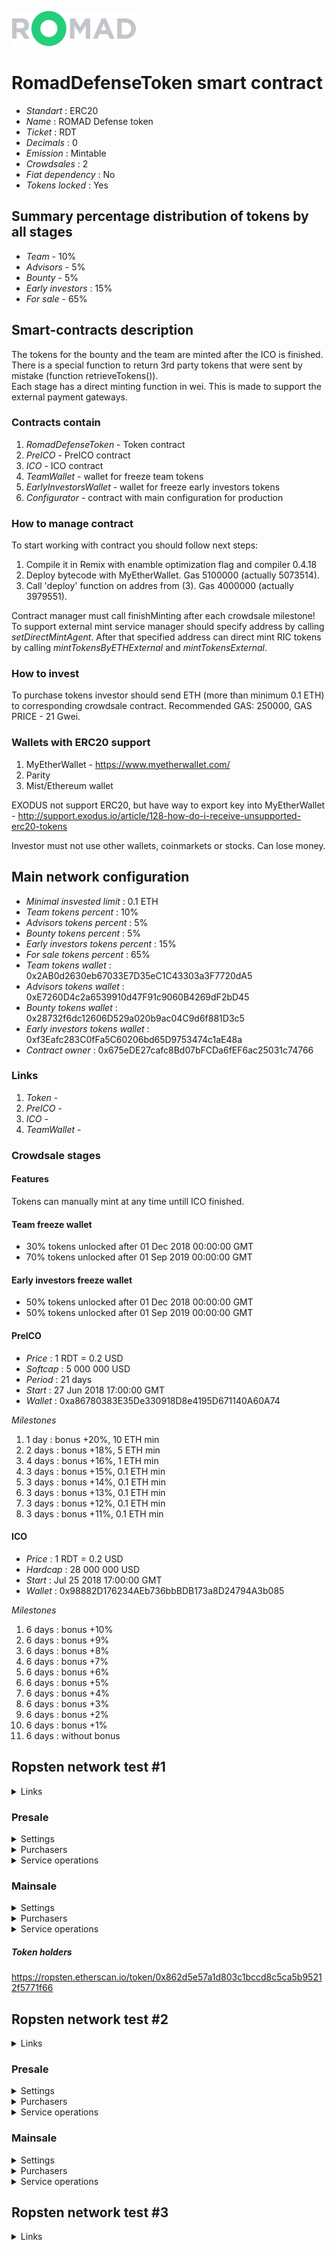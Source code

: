 ![SafetyCoin](logo.png "SafetyCoin")

# RomadDefenseToken smart contract

* _Standart_        : ERC20
* _Name_            : ROMAD Defense token
* _Ticket_          : RDT
* _Decimals_        : 0
* _Emission_        : Mintable
* _Crowdsales_      : 2
* _Fiat dependency_ : No
* _Tokens locked_   : Yes

## Summary percentage distribution of tokens by all stages

* _Team_ - 10%
* _Advisors_ - 5%
* _Bounty_ - 5%
* _Early investors_  : 15%
* _For sale_ - 65%

## Smart-contracts description

The tokens for the bounty and the team are minted after the ICO  is finished.  
There is a special function to return 3rd party tokens that were sent by mistake (function retrieveTokens()).  
Each stage has a direct minting function in wei. This is made to support the external payment gateways.

### Contracts contain
1. _RomadDefenseToken_ - Token contract
2. _PreICO_ - PreICO contract
3. _ICO_ - ICO contract
4. _TeamWallet_ - wallet for freeze team tokens
5. _EarlyInvestorsWallet_ - wallet for freeze early investors tokens
6. _Configurator_ - contract with main configuration for production

### How to manage contract
To start working with contract you should follow next steps:
1. Compile it in Remix with enamble optimization flag and compiler 0.4.18
2. Deploy bytecode with MyEtherWallet. Gas 5100000 (actually 5073514).
3. Call 'deploy' function on addres from (3). Gas 4000000 (actually 3979551). 

Contract manager must call finishMinting after each crowdsale milestone!
To support external mint service manager should specify address by calling _setDirectMintAgent_. After that specified address can direct mint RIC tokens by calling _mintTokensByETHExternal_ and _mintTokensExternal_.

### How to invest
To purchase tokens investor should send ETH (more than minimum 0.1 ETH) to corresponding crowdsale contract.
Recommended GAS: 250000, GAS PRICE - 21 Gwei.

### Wallets with ERC20 support
1. MyEtherWallet - https://www.myetherwallet.com/
2. Parity 
3. Mist/Ethereum wallet

EXODUS not support ERC20, but have way to export key into MyEtherWallet - http://support.exodus.io/article/128-how-do-i-receive-unsupported-erc20-tokens

Investor must not use other wallets, coinmarkets or stocks. Can lose money.

## Main network configuration

* _Minimal insvested limit_         : 0.1 ETH
* _Team tokens percent_             : 10%
* _Advisors tokens percent_         : 5%
* _Bounty tokens percent_           : 5%
* _Early investors tokens percent_  : 15%
* _For sale tokens percent_         : 65%
* _Team tokens wallet_              : 0x2AB0d2630eb67033E7D35eC1C43303a3F7720dA5
* _Advisors tokens wallet_          : 0xE7260D4c2a6539910d47F91c9060B4269dF2bD45
* _Bounty tokens wallet_            : 0x28732f6dc12606D529a020b9ac04C9d6f881D3c5
* _Early investors tokens wallet_   : 0xf3Eafc283C0fFa5C60206bd65D9753474c1aE48a
* _Contract owner_                  : 0x675eDE27cafc8Bd07bFCDa6fEF6ac25031c74766

### Links
1. _Token_ -
2. _PreICO_ -
3. _ICO_ -
3. _TeamWallet_ -

### Crowdsale stages

#### Features
Tokens can manually mint at any time untill ICO finished.

#### Team freeze wallet
* 30% tokens unlocked after 01 Dec 2018 00:00:00 GMT
* 70% tokens unlocked after 01 Sep 2019 00:00:00 GMT

#### Early investors freeze wallet
* 50% tokens unlocked after 01 Dec 2018 00:00:00 GMT
* 50% tokens unlocked after 01 Sep 2019 00:00:00 GMT

#### PreICO
* _Price_                       : 1 RDT = 0.2 USD
* _Softcap_                     : 5 000 000 USD
* _Period_                      : 21 days
* _Start_                       : 27 Jun 2018 17:00:00 GMT
* _Wallet_                      : 0xa86780383E35De330918D8e4195D671140A60A74

_Milestones_
1. 1 day                        : bonus +20%, 10 ETH min 
2. 2 days                       : bonus +18%, 5 ETH min 
3. 4 days                       : bonus +16%, 1 ETH min 
4. 3 days                       : bonus +15%, 0.1 ETH min 
5. 3 days                       : bonus +14%, 0.1 ETH min 
6. 3 days                       : bonus +13%, 0.1 ETH min 
7. 3 days                       : bonus +12%, 0.1 ETH min 
8. 3 days                       : bonus +11%, 0.1 ETH min 

#### ICO
* _Price_                       : 1 RDT = 0.2 USD
* _Hardcap_                     : 28 000 000 USD
* _Start_                       : Jul 25 2018 17:00:00 GMT
* _Wallet_                      : 0x98882D176234AEb736bbBDB173a8D24794A3b085

_Milestones_
1. 6 days                       : bonus +10% 
2. 6 days                       : bonus +9% 
3. 6 days                       : bonus +8%
4. 6 days                       : bonus +7% 
5. 6 days                       : bonus +6% 
6. 6 days                       : bonus +5% 
7. 6 days                       : bonus +4% 
8. 6 days                       : bonus +3% 
9. 6 days                       : bonus +2% 
10. 6 days                      : bonus +1% 
11. 6 days                      : without bonus


## Ropsten network test #1

<details><summary>Links</summary>
<ul>
  <li>_Token_ - https://ropsten.etherscan.io/address/0x862d5e57a1d803c1bccd8c5ca5b95212f5771f66</li>
  <li>_Presale_ - https://ropsten.etherscan.io/address/0xee8f3a40522a6663f85c2428398ef047b8b30426</li>
  <li>_Mainsale_ - https://ropsten.etherscan.io/address/0x9809325488deadf5cf8984de45a662c7919f6d97</li>
  <li>_BountyWallet_ - https://ropsten.etherscan.io/address/0x66c8172e5f8004fe70bb933d74c3f4c3d0e2d207</li>
</ul>
</details>

### Presale

<details>
<summary>Settings</summary>
<ul>
  <li>_Price_                       : 1 ETH = 6667 Tokens</li>
  <li>_Minimal investment limit_    : 0.1 ETH</li>
  <li>_Softcap_                     : 3 ETH</li>
  <li>_Hardcap_                     : 11 250 ETH</li>
  <li>_Period_                      : 7 days</li>
  <li>_Wallet_                      : 0x8fd94be56237ea9d854b23b78615775121dd1e82</li>
  <li>_Developer wallet_            : 0xEA15Adb66DC92a4BbCcC8Bf32fd25E2e86a2A770</li>
  <li>_Developer limit_             : 0.045 ETH</li>
</ul>
</details>

<details>
<summary>Purchasers</summary>
<ul>
  <li>3.3 ETH => 22001.1 tokens, gas = 148207 https://ropsten.etherscan.io/tx/0x14033dfd3bfe23edcf1aa136a2b28e13307e3b0c47d1da30a904f14b34f29858</li>
  <li>0.01 ETH => rejected txn, less then mininal investment limit, gas = 21297 https://ropsten.etherscan.io/tx/0xed3eb6df1e6a1818652a2fbbc00c91ce721b611f7f66e5ed94698600fe97efaa</li>
  <li>0.01 ETH => 666.7 tokens, gas = 67570 https://ropsten.etherscan.io/tx/0x4a1b2e3887839b962277864210b11f8001fc48b547e607012ee7a7156849345d</li>
  <li>1 ETH => rejected txn, end of Presale, gas = 22102 https://ropsten.etherscan.io/tx/0x75bcd1e57a0f37a60c754a485c6eda09ba38a60ea9a16c628c07395aba45dfe1</li>
</ul>
</details>

<details>
<summary>Service operations</summary>
<ul>
  <li>setStart, gas = 27824 https://ropsten.etherscan.io/tx/0xa3a512d2a4e028c4e59928833a06dfef811e5d47b1dab989f6d0bce90d390567</li>
  <li>finish, gas = 47133 https://ropsten.etherscan.io/tx/0xed4bc1bdbdaa8afa575a944e5c9c80f925d353fb03aa2be9f3e5668dc8c495ab</li>
</ul>
</details>

### Mainsale
<details>
<summary>Settings</summary>
  _Mainsale_
  <ul>
    <li>_Price_                       : 1 ETH = 5000 Tokens</li>
    <li>_Minimal investment limit_    : 0.1 ETH</li>
    <li>_Hardcap_                     : 47 500 ETH</li>
    <li>_Wallet_                      : 0x8fd94be56237ea9d854b23b78615775121dd1e82</li>
    <li>_Bounty tokens percent_       : 5% </li>
    <li>_Founders tokens percent_     : 10% </li>
    <li>_For sale tokens percent_     : 85% </li>
    <li>_Founders tokens wallet_      : 0x2AB0d2630eb67033E7D35eC1C43303a3F7720dA5</li>
    <li>_Bounty tokens wallet_        : 0x8fd94be56237ea9d854b23b78615775121dd1e82</li>
  </ul>
  _Bounty freeze wallet_
  <ul>
    <li>30% tokens unlocked after 12 Feb 2018 00:00:00 GMT</li>
    <li>70% tokens unlocked after 01 Sep 2019 00:00:00 GMT</li>
  </ul>
  _Milestones_
  <ol>
  <li>6 days                       : bonus +10%</li>
  <li>6 days                       : bonus +9%</li>
  <li>6 days                       : bonus +8%</li>
  <li>6 days                       : bonus +7%</li>
  <li>6 days                       : bonus +6%</li>
  <li>6 days                       : bonus +5%</li>
  <li>6 days                       : bonus +4%</li>
  <li>6 days                       : bonus +3%</li>
  <li>6 days                       : bonus +2%</li>
  <li>3 days                       : bonus +1%</li>
  <li>3 days                       : without bonus</li>
  </ol>
</details>

<details>
<summary>Purchasers</summary>
  <ul>
    <li>2 ETH => rejected txn, it is not Start yet, gas = 21548 https://ropsten.etherscan.io/tx/0xfd9bd509edcaf7f69c02c99f46e0c536c878daadebbef9c314788aa7df59f595</li>
    <li>2 ETH =>  10000 tokens + 1000 bonus tokens(10%), gas = 86826 https://ropsten.etherscan.io/tx/0x1feef2399654ed00a52cebf66d63f554f9f4d4464a1e80e731f8c4ed6a59fd0c</li>
  </ul>
</details>

<details>
<summary>Service operations</summary>
  <ul>
    <li>setStart, gas = 27912 https://ropsten.etherscan.io/tx/0xa22aee57db5c8ac340b01510b5dc7edb4c7b4d53bcfb1f8b09ecd2c30496cce5</li>
    <li>finish, gas = 131119 https://ropsten.etherscan.io/tx/0xb35ddad79657852a1cdf027f938ea7b1085b1389d18aa21181412631e5368278</li>
    <li>setWallet, gas = 28880 https://ropsten.etherscan.io/tx/0xc211a8b8881c2498690b4972930bbf599a9652bc0429ef4fc85d07e63b202907</li>
    <li>withdraw from bounty wallet, gas = 42637 https://ropsten.etherscan.io/tx/0x15079de0013cf36855f7d1e0180c48adf000eb4114501443c09d34e03e6bb1f9</li>
  </ul>
</details>

##### Token holders
https://ropsten.etherscan.io/token/0x862d5e57a1d803c1bccd8c5ca5b95212f5771f66


## Ropsten network test #2
<details>
<summary>Links</summary>
  <ul>
    <li>_Token_ - https://ropsten.etherscan.io/address/0xf4ccc1a01689d336af59ba96a9ba83c5bf6cdc3e</li>
    <li>_Presale_ - https://ropsten.etherscan.io/address/0x3149e96f4146c55a4bb1fce8d1d5d5ffb97ed432</li>
    <li>_Mainsale_ - https://ropsten.etherscan.io/address/0x2e44ada0dbf3b7ed7dc3b860c61abe10907b5bef</li>
    <li>_teamTokensWallet_ - https://ropsten.etherscan.io/address/0x463124766f0bfa4a6afaa2994df3518b31fafd3e</li>
    <li>_earlyInvestorsTokensWallet_ - https://ropsten.etherscan.io/address/0x4628e2f0ebf0e4ff613a39fa306a3908838a6f70</li>
  </ul>
</details>

### Presale
<details>
<summary>Settings</summary>
  _Presale_
  <ul>
    <li>_USD Price_                   : 0.2 USD</li>
    <li>_Minimal investment limit_    : 0.1 ETH</li>
    <li>_USD Softcap_                 : 500 USD</li>
    <li>_ETH to USD_                  : 675.08 USD per ETH</li>
    <li>_Wallet_                      : 0x8fd94be56237ea9d854b23b78615775121dd1e82</li>
    <li>_Developer wallet_            : 0xEA15Adb66DC92a4BbCcC8Bf32fd25E2e86a2A770</li>
    <li>_Developer limit_             : 0.0195 ETH</li>
  </ul>
  _Milestones_
  <ol>
    <li>1 day, 20% bonus, 1 ETH min</li>
    <li>2 days, 18% bonus, 0.5 ETH min</li>
    <li>4 days 16%, 0.1 ETH min</li>
    <li>3 days 15%, 0.1 ETH min</li>
    <li>3 days 14%, 0.1 ETH min</li>
    <li>3 days 13%, 0.1 ETH min</li>
    <li>3 days 12%, 0.1 ETH min</li>
    <li>3 days 11%, 0.1 ETH min</li>
  </ol>
</details>

<details>
<summary>Purchasers</summary>
  <ul>
    <li>1 ETH => 4050.48 tokens, gas = 153690 https://ropsten.etherscan.io/tx/0x33a8c609b8a0dba34af905ca9cd9e2b196282322f2e5953fadcbeecafe5572a7</li>
    <li>0.5 ETH => rejected txn, less then mininal investment limit, gas = 73782 https://ropsten.etherscan.io/tx/0xcdccd4e7d19169851f71a69df5f65445a814044bb8de14a79a6d5acf87c96c44</li>
    <li>0.5 ETH => 1991.486 tokens, gas = 125122 https://ropsten.etherscan.io/tx/0x2d3b5efff006b7a6a02ce211d653f94d3d0b8dbe7b1df36123b0b8904cf94664</li>
    <li>refund from approved customer after softcap reached => reject, gas = 22480 https://ropsten.etherscan.io/tx/0x70346a33522bc0e0e60913497213fc27adb2c76e03a1136ebc59166c7e9e2252</li>
    <li>refund from unapproved customer, gas = 31929 https://ropsten.etherscan.io/tx/0x141196602ea2a5d4ed4d78171daf20b0cb112cfb9544a80298eb51f2ff7b3fe5</li>
  </ul>
</details>

<details>
<summary>Service operations</summary>
  <ul>
    <li>setStart, gas = 28262 https://ropsten.etherscan.io/tx/0xfc1a47297f94caeb787233d4e6287f54fdf30bcd0792e158abbc01af90d35aaa</li>
    <li>approveCustomer, gas = 64883 https://ropsten.etherscan.io/tx/0xe533da4e4dd425c009fef403cc36680e0c7ea4a928736785c991dacddd662398</li>
    <li>finish, gas = 47576 https://ropsten.etherscan.io/tx/0x8bc7a051f444ae770423423da85a35923e4ebfb60098222c7f32835a356240e4</li>
 </ul>
</details>

### Mainsale

<details>
<summary>Settings</summary>
  _Mainsale_
  <ul>
    <li>_USD Price_                   : 0.2 USD</li>
    <li>_Minimal investment limit_    : 0.1 ETH</li>
    <li>_USD Hardcap_                 : 28 000 000 USD</li>
    <li>_Wallet_                      : 0x8fd94be56237ea9d854b23b78615775121dd1e82</li>
    <li>_BountyTokensPercent_         : 5% </li>
    <li>_TeamTokensPercent_           : 10% </li>
    <li>_AdvisorsTokensPercent_       : 5% </li>
    <li>_EarlyInvestorsTokensPercent_ : 15%</li>
    <li>_BountyTokensWallet_          : 0x8Ba7Aa817e5E0cB27D9c146A452Ea8273f8EFF29</li>
    <li>_AdvisorsTokensWallet_        : 0x24a7774d0eba02846580A214eeca955214cA776C</li>
 </ul>
  _Freeze wallets_
  <ul>
    <li>30% tokens unlocked after 24 May 2018 00:00:00 GMT</li>
    <li>70% tokens unlocked after 25 May 2018 00:00:00 GMT</li>
  </ul>
  _Milestones_
  <ol>
    <li>6 days                       : bonus +10% </li>
    <li>6 days                       : bonus +9% </li>
    <li>6 days                       : bonus +8%</li>
    <li>6 days                       : bonus +7% </li>
    <li>6 days                       : bonus +6% </li>
    <li>6 days                       : bonus +5% </li>
    <li>6 days                       : bonus +4% </li>
    <li>6 days                       : bonus +3% </li>
    <li>6 days                       : bonus +2% </li>
    <li>3 days                       : bonus +1% </li>
    <li>3 days                       : without bonus</li>
  </ol>
</details>

<details>
<summary>Purchasers</summary>
  <ul>
    <li>0.1 ETH =>  371,294 tokens, gas = 231048 https://ropsten.etherscan.io/tx/0xe3a545d4505fa7e8acb068f7055cf99a91fdb915325b4be8a5ff0c92fbf213a1</li>
 </ul>
</details>

<details>
<summary>Service operations</summary>
  <ul>
    <li>approveCustomer, gas = 67039 https://ropsten.etherscan.io/tx/0xd3013d3eff742844a72d00aa237321c25d4d98fdf2a9ca9c8c81bd0f6acff2a2</li>
    <li>finish, gas = 230257 https://ropsten.etherscan.io/tx/0x9e3032d0d7070114b0c82bee4cf9098dcf59ef356a2997414214be3fbbbc4527</li>
  </ul>
</details>

## Ropsten network test #3

<details>
<summary>Links</summary>
  <ul>
    <li>_Token_ - https://ropsten.etherscan.io/address/0x124c643d4edcff2b054bec01ce864a5e0ee064b5</li>
    <li>_Presale_ - https://ropsten.etherscan.io/address/0x3fd6fb292105fc648778467a9a203706d367ebb6</li>
    <li>_Mainsale_ - https://ropsten.etherscan.io/address/0xfcfc90a4ec0bca944247b5deb7938e99190f3c14</li>
    <li>_teamTokensWallet_ - https://ropsten.etherscan.io/address/0x0570cd57a06d039ae300e4c3c411bac50b290308</li>
    <li>_earlyInvestorsTokensWallet_ - https://ropsten.etherscan.io/address/0x48cbf74b4b331d51d66122f151e19796113dc786</li>
  </ul>
</details>

